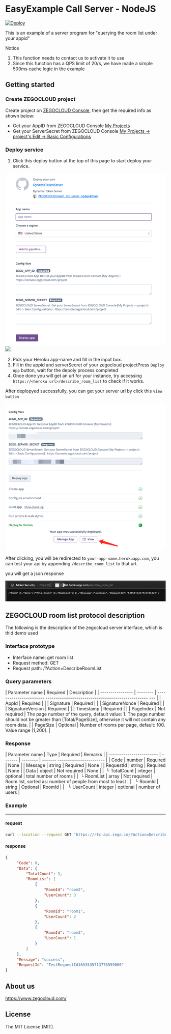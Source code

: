 # EasyExample Call Server - NodeJS

[![Deploy](https://www.herokucdn.com/deploy/button.svg)](https://heroku.com/deploy?template=https://github.com/ZEGOCLOUD/room_list_server_nodejs)

This is an example of a server program for "querying the room list under your appid"

Notice

1. This function needs to contact us to activate it to use
2. Since this function has a QPS limit of 20/s, we have made a simple 500ms cache logic in the example

## Getting started

### Create ZEGOCLOUD project

Create project on [ZEGOCLOUD Console](https://console.zegocloud.com), then get the required info as shown below:

- Get your AppID from ZEGOCLOUD Console [My Projects](https://console.zegocloud.com/project)
- Get your ServerSecret from ZEGOCLOUD Console [My Projects -&gt; project&#39;s Edit -&gt; Basic Configurations](https://console.zegocloud.com/project)

### Deploy service

1. Click this deploy button at the top of this page to start deploy your service.

![1654767167240.png](image/README/1654767167240.png)![](docs/images/deploy_to_heroku.jpg)

2. Pick your Heroku app-name and fill in the input box.
3. Fill in the appid and serverSecret of your zegocloud projectPress `Deploy App` button, wait for the depoly process completed
4. Once done you will get an url for your instance, try accessing `https://<heroku url>/describe_room_list` to check if it works.


After deplopyed successfully, you can get your server url by click this `view button`

![1654773020234.png](image/README/1654773020234.png)

After clicking, you will be redirected to `your-app-name.herokuapp.com`, you can test your api by appending `/describe_room_list` to that url.

you will get a json response

![1654773265675.png](image/README/1654773265675.png)

## ZEGOCLOUD room list protocol description

The following is the description of the zegocloud server interface, which is thid demo used

### Interface prototype

- Interface name: get room list
- Request method: GET
- Request path: /?Action=DescribeRoomList

### Query parameters

| Parameter name | Required | Description |
| ---------------- | -------- | ----------------------- -------------------------------------------------- --- |
| AppId | Required | |
| Signature | Required | |
| SignatureNonce | Required | |
| SignatureVersion | Required | |
| Timestamp | Required | |
| PageIndex | Not required | The page number of the query, default value: 1. The page number should not be greater than [Total/PageSize], otherwise it will not contain any room data. |
| PageSize | Optional | Number of rooms per page, default: 100. Value range [1,200]. |

### Response

| Parameter name | Type | Required | Remarks |
| ------------------------ | ------- | -------- | ------- ----------------------- |
| Code | number | Required | None |
| Message | string | Required | None |
| RequestId | string | Required | None |
| Data | object | Not required | None |
| &nbsp;└ TotalCount | integer | optional | total number of rooms |
| &nbsp;└ RoomList | array | Not required | Room list, sorted as: number of people from most to least |
| &nbsp;&nbsp;└ RoomId | string | Optional | RoomId |
| &nbsp;&nbsp;└ UserCount | integer | optional | number of users |

### Example

---

#### request

```bash
curl --location --request GET 'https://rtc-api.zego.im/?Action=DescribeRoomList&AppId=1111111111&Timestamp=1654767863&Signature=ttttttttttt&SignatureVersion=2.0&SignatureNonce=bbe594dbabdd3502&PageIndex=1&PageSize=200'
```

#### response

```json
{
     "Code": 0,
     "Data": {
         "TotalCount": 3,
         "RoomList": [
             {
                 "RoomId": "room2",
                 "UserCount": 3
             },
             {
                 "RoomId": "room1",
                 "UserCount": 2
             },
             {
                 "RoomId": "room3",
                 "UserCount": 1
             }
         ]
     },
     "Message": "success",
     "RequestId": "TestRequestId1653535713776559000"
}
```

## About us

https://www.zegocloud.com/

## License

The MIT License (MIT).
